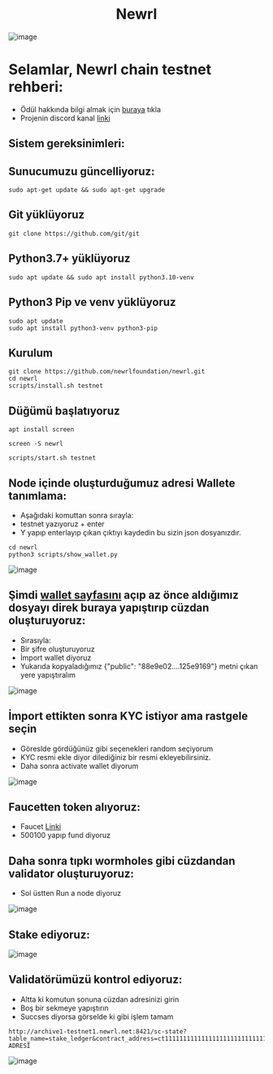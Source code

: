 <h1 align="center"> Newrl </h1>

![image](https://user-images.githubusercontent.com/101149671/194660242-7679c111-df7a-49fd-b9eb-1d83cd5e010f.png)

# Selamlar, Newrl chain testnet rehberi:

 * Ödül hakkında bilgi almak için [buraya](https://newrl.medium.com/join-newrls-incentivized-testnet-and-earn-newrl-tokens-716e6af7b1b9) tıkla
 * Projenin discord kanal [linki](https://discord.gg/GWVZxuH2)

## Sistem gereksinimleri:

## Sunucumuzu güncelliyoruz:
```
sudo apt-get update && sudo apt-get upgrade
```

## Git yüklüyoruz
```
git clone https://github.com/git/git
```

## Python3.7+  yüklüyoruz
```
sudo apt update && sudo apt install python3.10-venv
```

## Python3 Pip ve venv yüklüyoruz  
```
sudo apt update
sudo apt install python3-venv python3-pip
```

## Kurulum
```
git clone https://github.com/newrlfoundation/newrl.git
cd newrl
scripts/install.sh testnet
```

## Düğümü başlatıyoruz
```
apt install screen
```

```
screen -S newrl
```

```
scripts/start.sh testnet
```

## Node içinde oluşturduğumuz adresi Wallete tanımlama:

 * Aşağıdaki komuttan sonra sırayla:
 * testnet yazıyoruz + enter
 * Y yapıp enterlayıp çıkan çıktıyı kaydedin bu sizin json dosyanızdır.

```
cd newrl
python3 scripts/show_wallet.py
```

![image](https://user-images.githubusercontent.com/101149671/194666768-2920d230-3f2f-4fbe-89ff-84fc222bfb00.png)

## Şimdi [wallet sayfasını](https://wallet.newrl.net/) açıp az önce aldığımız dosyayı direk buraya yapıştırıp cüzdan oluşturuyoruz:

 * Sırasıyla:
 * Bir şifre oluşturuyoruz
 * İmport wallet diyoruz
 * Yukarıda kopyaladığımız {"public": "88e9e02....125e9169"} metni çıkan yere yapıştıralım

![image](https://user-images.githubusercontent.com/101149671/194667767-46220e17-1781-4e47-8910-b9032b478c05.png)

## İmport ettikten sonra KYC istiyor ama rastgele seçin

 * Göreslde gördüğünüz gibi seçenekleri random seçiyorum
 * KYC resmi ekle diyor dilediğiniz bir resmi ekleyebilirsiniz.
 * Daha sonra activate wallet diyorum

![image](https://user-images.githubusercontent.com/101149671/194668370-00e67a20-487f-4985-ad6d-42bc0ecb8894.png)


## Faucetten token alıyoruz:

 * Faucet [Linki](https://wallet.newrl.net/faucet/)
 * 500100 yapıp fund diyoruz

## Daha sonra tıpkı wormholes gibi cüzdandan validator oluşturuyoruz:

 * Sol üstten Run a node diyoruz

![image](https://user-images.githubusercontent.com/101149671/194668698-21b4dd15-bd86-498b-964f-be3ec1c828e1.png)

## Stake ediyoruz:

![image](https://user-images.githubusercontent.com/101149671/194668779-d0f8abb5-bfe5-4f01-9cd5-9765a358ea00.png)


## Validatörümüzü kontrol ediyoruz:

 * Altta ki komutun sonuna cüzdan adresinizi girin
 * Boş bir sekmeye yapıştırın
 * Succses diyorsa görselde ki gibi işlem tamam

```
http://archive1-testnet1.newrl.net:8421/sc-state?table_name=stake_ledger&contract_address=ct1111111111111111111111111111111111111115&unique_column=wallet_address&unique_value=CÜZDAN ADRESİ
```

![image](https://user-images.githubusercontent.com/101149671/194668964-532a33d3-2143-4a72-b022-bae7aa038d46.png)

